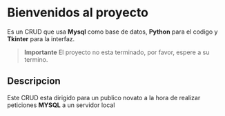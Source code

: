 # Bienvenidos al proyecto

Es un CRUD que usa **Mysql** como base de datos, **Python** para el codigo y **Tkinter** para la interfaz.

> **Importante** El proyecto no esta terminado, por favor, espere a su termino.

## Descripcion

Este CRUD esta dirigido para un publico novato a la hora de realizar peticiones **MYSQL** a un servidor local

